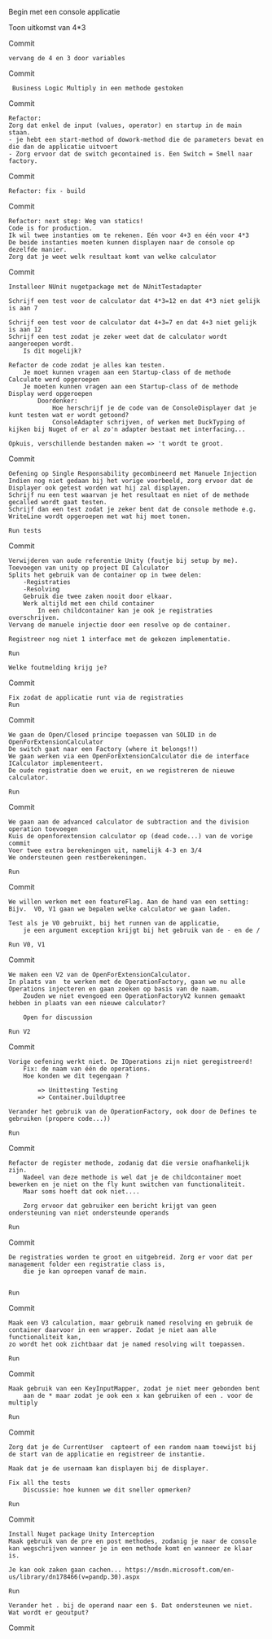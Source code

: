Begin met een console applicatie

   Toon uitkomst van 4*3

Commit

    vervang de 4 en 3 door variables

Commit

     Business Logic Multiply in een methode gestoken

Commit

    Refactor:
    Zorg dat enkel de input (values, operator) en startup in de main staan.
    - je hebt een start-method of dowork-method die de parameters bevat en die dan de applicatie uitvoert
    - Zorg ervoor dat de switch gecontained is. Een Switch = Smell naar factory.

Commit

    Refactor: fix - build

Commit

    Refactor: next step: Weg van statics!
    Code is for production.
    Ik wil twee instanties om te rekenen. Eén voor 4+3 en één voor 4*3
    De beide instanties moeten kunnen displayen naar de console op dezelfde manier.
    Zorg dat je weet welk resultaat komt van welke calculator

Commit

    Installeer NUnit nugetpackage met de NUnitTestadapter
    
    Schrijf een test voor de calculator dat 4*3=12 en dat 4*3 niet gelijk is aan 7
    
    Schrijf een test voor de calculator dat 4+3=7 en dat 4+3 niet gelijk is aan 12
    Schrijf een test zodat je zeker weet dat de calculator wordt aangeroepen wordt.
        Is dit mogelijk?
    
    Refactor de code zodat je alles kan testen.
        Je moet kunnen vragen aan een Startup-class of de methode Calculate werd opgeroepen
        Je moeten kunnen vragen aan een Startup-class of de methode Display werd opgeroepen
            Doordenker:
                Hoe herschrijf je de code van de ConsoleDisplayer dat je kunt testen wat er wordt getoond?
                ConsoleAdapter schrijven, of werken met DuckTyping of kijken bij Nuget of er al zo'n adapter bestaat met interfacing...
    
    Opkuis, verschillende bestanden maken => 't wordt te groot.

Commit

    Oefening op Single Responsability gecombineerd met Manuele Injection
    Indien nog niet gedaan bij het vorige voorbeeld, zorg ervoor dat de Displayer ook getest worden wat hij zal displayen.
    Schrijf nu een test waarvan je het resultaat en niet of de methode gecalled wordt gaat testen.
    Schrijf dan een test zodat je zeker bent dat de console methode e.g. WriteLine wordt opgeroepen met wat hij moet tonen.

    Run tests

Commit

    Verwijderen van oude referentie Unity (foutje bij setup by me).
    Toevoegen van unity op project DI Calculator
    Splits het gebruik van de container op in twee delen:
        -Registraties
        -Resolving
        Gebruik die twee zaken nooit door elkaar.
        Werk altijld met een child container
            In een childcontainer kan je ook je registraties overschrijven.
    Vervang de manuele injectie door een resolve op de container.
    
    Registreer nog niet 1 interface met de gekozen implementatie.
    
    Run

    Welke foutmelding krijg je?

Commit

    Fix zodat de applicatie runt via de registraties
    Run

Commit


    We gaan de Open/Closed principe toepassen van SOLID in de OpenForExtensionCalculator
    De switch gaat naar een Factory (where it belongs!!)
    We gaan werken via een OpenForExtensionCalculator die de interface ICalculator implementeert.
    De oude registratie doen we eruit, en we registreren de nieuwe calculator.

    Run

Commit

    We gaan aan de advanced calculator de subtraction and the division operation toevoegen
    Kuis de openforextension calculator op (dead code...) van de vorige commit
    Voer twee extra berekeningen uit, namelijk 4-3 en 3/4
    We ondersteunen geen restberekeningen.

    Run

Commit

    We willen werken met een featureFlag. Aan de hand van een setting:
    Bijv.  V0, V1 gaan we bepalen welke calculator we gaan laden.

    Test als je V0 gebruikt, bij het runnen van de applicatie, 
        je een argument exception krijgt bij het gebruik van de - en de /

    Run V0, V1

Commit

    We maken een V2 van de OpenForExtensionCalculator.
    In plaats van  te werken met de OperationFactory, gaan we nu alle Operations injecteren en gaan zoeken op basis van de naam.
        Zouden we niet evengoed een OperationFactoryV2 kunnen gemaakt hebben in plaats van een nieuwe calculator?
        
        Open for discussion

    Run V2

Commit

    Vorige oefening werkt niet. De IOperations zijn niet geregistreerd!
        Fix: de naam van één de operations.
        Hoe konden we dit tegengaan ? 
        
            => Unittesting Testing
            => Container.builduptree            
    
    Verander het gebruik van de OperationFactory, ook door de Defines te gebruiken (propere code...))

    Run

Commit


    Refactor de register methode, zodanig dat die versie onafhankelijk zijn.
        Nadeel van deze methode is wel dat je de childcontainer moet bewerken en je niet on the fly kunt switchen van functionaliteit.
        Maar soms hoeft dat ook niet....
        
        Zorg ervoor dat gebruiker een bericht krijgt van geen ondersteuning van niet ondersteunde operands

    Run

Commit


    De registraties worden te groot en uitgebreid. Zorg er voor dat per management folder een registratie class is, 
        die je kan oproepen vanaf de main.


    Run

Commit

    Maak een V3 calculation, maar gebruik named resolving en gebruik de container daarvoor in een wrapper. Zodat je niet aan alle functionaliteit kan,
    zo wordt het ook zichtbaar dat je named resolving wilt toepassen.

    Run

Commit

    Maak gebruik van een KeyInputMapper, zodat je niet meer gebonden bent
        aan de * maar zodat je ook een x kan gebruiken of een . voor de multiply

    Run

Commit

    Zorg dat je de CurrentUser  capteert of een random naam toewijst bij de start van de applicatie en registreer de instantie.

    Maak dat je de usernaam kan displayen bij de displayer.
    
    Fix all the tests
        Discussie: hoe kunnen we dit sneller opmerken?

    Run

Commit

    Install Nuget package Unity Interception
    Maak gebruik van de pre en post methodes, zodanig je naar de console kan wegschrijven wanneer je in een methode komt en wanneer ze klaar is.
    
    Je kan ook zaken gaan cachen... https://msdn.microsoft.com/en-us/library/dn178466(v=pandp.30).aspx

    Run

    Verander het . bij de operand naar een $. Dat ondersteunen we niet. Wat wordt er geoutput?

Commit
